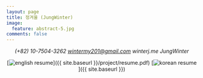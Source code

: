 ```yaml
---
layout: page
title: 정겨울 (JungWinter)
image:
  feature: abstract-5.jpg
comments: false
---
```


<script src="https://use.fontawesome.com/938223e0c9.js"></script>

<div align=center>

  <i class="fa fa-mobile" aria-hidden="true"> (+82) 10-7504-3262</i>
  <i class="fa fa-envelope" aria-hidden="true">  wintermy201@gmail.com</i>
  <i class="fa fa-home" aria-hidden="true"> winterj.me</i>
  <i class="fa fa-github" aria-hidden="true"> JungWinter</i>

  [![english resume](https://badgen.now.sh/badge/resume/english/green)]({{ site.baseurl }}/project/resume.pdf)
  [![korean resume](https://badgen.now.sh/badge/resume/korean/yellow)]({{ site.baseurl }})

</div>
